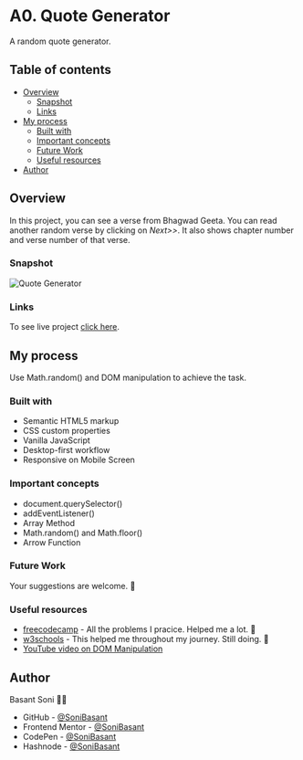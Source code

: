 # A0. Quote Generator

A random quote generator.

## Table of contents

- [Overview](#overview)
  - [Snapshot](#snapshot)
  - [Links](#links)
- [My process](#my-process)
  - [Built with](#built-with)
  - [Important concepts](#important-concepts)
  - [Future Work](#future-work)
  - [Useful resources](#useful-resources)
- [Author](#author)

## Overview

In this project, you can see a verse from Bhagwad Geeta. You can read another random verse by clicking on _Next>>_. It also shows chapter number and verse number of that verse.

### Snapshot

![Quote Generator](https://sonibasant.github.io/Vanilla-JavaScript-Projects/A0.%20Quote%20Generator/Images/QG-Snap.png)

### Links

To see live project [click here](https://sonibasant.github.io/Vanilla-JavaScript-Projects/A0.%20Quote%20Generator/quoteGen.html).

## My process

Use Math.random() and DOM manipulation to achieve the task.

### Built with

- Semantic HTML5 markup
- CSS custom properties
- Vanilla JavaScript
- Desktop-first workflow
- Responsive on Mobile Screen

### Important concepts

- document.querySelector()
- addEventListener()
- Array Method
- Math.random() and Math.floor()
- Arrow Function

### Future Work

Your suggestions are welcome. 🙌

### Useful resources

- [freecodecamp](https://www.freecodecamp.org/) - All the problems I pracice. Helped me a lot. 🙌
- [w3schools](https://www.w3schools.com) - This helped me throughout my journey. Still doing. 🙂
- [YouTube video on DOM Manipulation](https://www.youtube.com/watch?v=5fb2aPlgoys)

## Author

Basant Soni 👨‍💻

- GitHub - [@SoniBasant](https://github.com/SoniBasant)
- Frontend Mentor - [@SoniBasant](https://www.frontendmentor.io/profile/SoniBasant)
- CodePen - [@SoniBasant](https://codepen.io/sonibasant)
- Hashnode - [@SoniBasant](https://sonibasant.hashnode.dev/)
